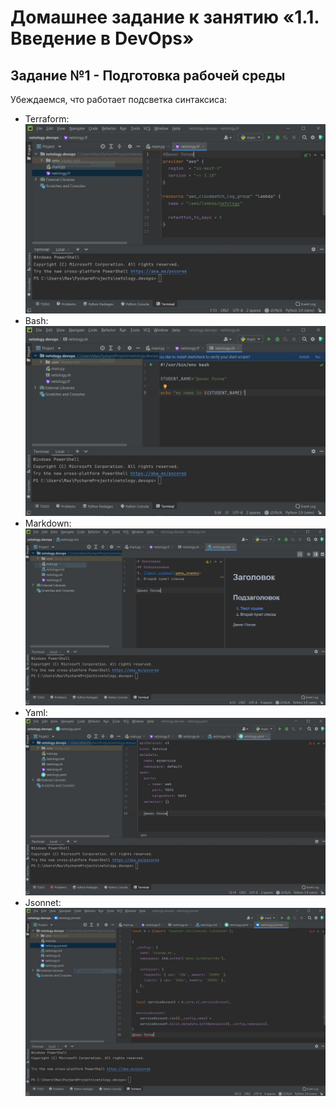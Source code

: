 # Домашнее задание к занятию «1.1. Введение в DevOps»

## Задание №1 - Подготовка рабочей среды

Убеждаемся, что работает подсветка синтаксиса:
  - Terraform: ![Терраформ](netology.tf.JPG)
  - Bash: ![bash](netology.sh.JPG)
  - Markdown: ![markdown](netology.md.JPG)
  - Yaml: ![Yaml](netology.yaml.JPG)
  - Jsonnet: ![Jsonnet](netology.jsonnet.JPG)